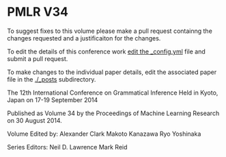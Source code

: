 # PMLR V34

To suggest fixes to this volume please make a pull request containng the changes requested and a justificaiton for the changes.

To edit the details of this conference work [edit the _config.yml](./_config.yml) file and submit a pull request.

To make changes to the individual paper details, edit the associated paper file in the [./_posts](./_posts) subdirectory.

The 12th International Conference on Grammatical Inference
  Held in Kyoto, Japan on 17-19 September 2014

Published as Volume 34 by the Proceedings of Machine Learning Research on 30 August 2014.

Volume Edited by:
  Alexander Clark
  Makoto Kanazawa
  Ryo Yoshinaka

Series Editors:
  Neil D. Lawrence
  Mark Reid
